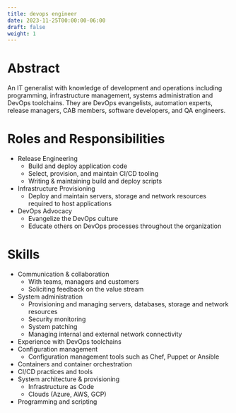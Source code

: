 ```yaml
---
title: devops engineer
date: 2023-11-25T00:00:00-06:00
draft: false
weight: 1
---
```


# Abstract
An IT generalist with knowledge of development and operations including programming, infrastructure management, systems administration and DevOps toolchains. 
They are DevOps evangelists, automation experts, release managers, CAB members, software developers, and QA engineers.

# Roles and Responsibilities
- Release Engineering
  - Build and deploy application code
  - Select, provision, and maintain CI/CD tooling
  - Writing & maintaining build and deploy scripts
- Infrastructure Provisioning
  - Deploy and maintain servers, storage and network resources required to host applications
- DevOps Advocacy
  - Evangelize the DevOps culture
  - Educate others on DevOps processes throughout the organization

# Skills
- Communication & collaboration
  - With teams, managers and customers
  - Soliciting feedback on the value stream
- System administration
  - Provisioning and managing servers, databases, storage and network resources
  - Security monitoring
  - System patching
  - Managing internal and external network connectivity
- Experience with DevOps toolchains
- Configuration management
  - Configuration management tools such as Chef, Puppet or Ansible
- Containers and container orchestration
- CI/CD practices and tools
- System architecture & provisioning 
  - Infrastructure as Code
  - Clouds (Azure, AWS, GCP)
- Programming and scripting